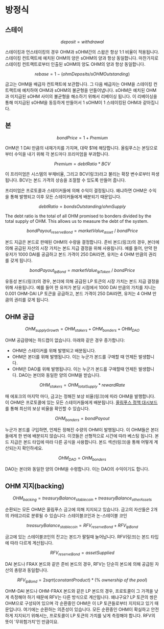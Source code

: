 # 방정식

## 스테이

$$
deposit = withdrawal
$$

스테이킹과 언스테이킹의 경우 OHM과 sOHM간의 스왑은 항상 1:1 비율이 적용됩니다. 스테이킹 컨트랙트에 예치된 OHM의 양은 sOHM의 양과 항상 동일합니다. 마찬가지로 스테이킹 컨트랙트로부터 인출된 sOHM의 양도 OHM의 양과 항상 동일합니다.

$$
rebase = 1 - ( ohmDeposits / sOHMOutstanding )
$$

금고는 OHM을 배급자 컨트랙트에 보관합니다. 그 다음 배급자는 OHM을 스테이킹 컨트랙트에 예치하여 OHM과 sOHM의 불균형을 만들어냅니다. sOHM은 예치된 OHM과 미지급된 sOHM 사이의 불균형을 해소하기 위해서 리베이싱 됩니다. 이 리베이싱을 통해 미지급된 sOHM을 동등하게 만들어서 1 sOHM이 1 스테이킹된 OHM과 같아집니다.

## 본

$$
bond Price = 1 + Premium
$$

OHM은 1 DAI 만큼의 내재가치를 가지며, 대략 $1에 해당합니다. 올림푸스는 본딩으로부터 수익을 내기 위해 각 본드마다 프리미엄을 부과합니다.

$$
Premium = debt Ratio * BCV
$$

이 프리미엄은 시스템의 부채비율, 그리고 BCV\(링크\)라고 불리는 확장 변수로부터 파생됩니다. BCV는 본드 가격의 상승을 조절할 수 있도록 만들어 줍니다.

프리미엄은 프로토콜과 스테이커들에 의해 수익이 결정됩니다. 왜냐하면 OHM은 수익을 통해 발행되고 이후 모든 스테이커들에게 배분되기 때문입니다.

$$
debt Ratio = bondsOutstanding/ohmSupply
$$

The debt ratio is the total of all OHM promised to bonders divided by the total supply of OHM. This allows us to measure the debt of the system.

$$
bondPayout_{reserveBond} = marketValue_{asset}\ /\ bondPrice
$$

본드 지급은 본드로 판매된 OHM의 수량을 결정합니다. 준비 본드\(링크\)의 경우, 본더에 의해 공급된 자산의 시장 가치는 본드 지급 결정을 위해 사용됩니다. 예를 들어, 만약 한 유저가 1000 DAI를 공급하고 본드 가격이 250 DAI라면, 유저는 4 OHM 만큼의 권리를 갖게 됩니다.

$$
bondPayout_{lpBond} = marketValue_{lpToken}\ /\ bondPrice
$$

유동성 본드\(링크\)의 경우, 본더에 의해 공급된 LP 토큰의 시장 가치는 본드 지급 결정을 위해 사용됩니다. 예를 들어 한 유저가 본딩 시점에서 1000 DAI 만큼의 가치를 지니는 0.001 OHM-DAI LP 토큰을 공급하고, 본드 가격이 250 DAI라면, 유저는 4 OHM 만큼의 권리를 갖게 됩니다.

## OHM 공급

$$
OHM_{supplyGrowth} = OHM_{stakers} + OHM_{bonders} + OHM_{DAO}
$$

OHM 공급량에는 하드캡이 없습니다. 아래와 같은 경우 증가합니다:

* OHM은 스테이커를 위해 발행되고 배분됩니다.
* OHM은 본더를 위해 발행됩니다. 이는 누군가 본드를 구매할 때 언제든 발생합니다.
* OHM은 DAO를 위해 발행됩니다. 이는 누군가 본드를 구매할때 언제든 발생합니다. DAO는 본더와 동일한 양의 OHM을 받습니다.

$$
OHM_{stakers} = OHM_{totalSupply} * rewardRate
$$

매 에포크의 마지막 마다, 금고는 정해진 보상 비율\(링크\)에 따라 OHM을 발행합니다. 이 OHM은 프로토콜에 있는 모든 스테이커들에게 배분됩니다. [올림푸스 정책 대시보드](https://dune.xyz/shadow/Olympus-Policy)를 통해 최신의 보상 비율을 확인할 수 있습니다.

$$
OHM_{bonders} = bondPayout
$$

누군가 본드를 구입하면, 언제든 정해진 수량의 OHM이 발행됩니다. 이 OHM들은 본더들에게 한 번에 배분되지 않습니다. 이것들은 선형적으로 시간에 따라 베스팅 됩니다. 본드 지급은 본드 타입에 따라 다른 공식을 사용합니다. 본드 섹션\(링크\)을 통해 어떻게 계산되는지 확인하세요.

$$
OHM_{DAO} = OHM_{bonders}
$$

DAO는 본더와 동일한 양의 OHM을 수령합니다. 이는 DAO의 수익이기도 합니다.

## OHM 지지\(backing\)

$$
OHM_{backing} = treasuryBalance_{stablecoin} + treasuryBalance_{otherAssets}
$$

순환되는 모든 OHM은 올림푸스 금고에 의해 지지되고 있습니다. 금고의 자산들은 2개의 카테고리로 분류될 수 있습니다: 스테이블코인과 논-스테이블 코인

$$
treasuryBalance_{stablecoin} = RFV_{reserveBond} + RFV_{lpBond}
$$

금고에 있는 스테이블코인의 잔고는 본드가 팔릴때 늘어납니다. RFV\(링크\)는 본드 타입에 따라 다르게 계산됩니다.

$$
RFV_{reserveBond} = assetSupplied
$$

DAI 본드나 FRAX 본드와 같은 준비 본드의 경우, RFV는 단순히 본드에 의해 공급된 자산의 총량과 동일합니다.

$$
RFV_{lpBond} = 2sqrt(constantProduct) * (\%\ ownership\ of\ the\ pool)
$$

OHM-DAI 본드나 OHM-FRAX 본드와 같은 LP 본드의 경우, 프로토콜이 그 가격을 낮게 측정해야 하기 때문에 RFV는 다른 방식으로 계산됩니다. 왜냐구요? LP 토큰의 쌍은 OHM으로 구성되어 있으며 각 순환중인 OHM은 이 LP 토큰들로부터 지지되고 있기 때문입니다. 여기에는 순환하는 의존성이 있습니다. 모든 순환중인 OHM이 확실하고 안전하게 지지되기 위해서는, 프로토콜이 LP 토큰의 가치를 낮게 측정해야 합니다. RFV의 뜻이 '무위험가치'인 만큼이요.

